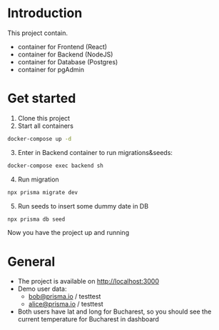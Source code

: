 # Introduction

This project contain.

- container for Frontend (React)
- container for Backend (NodeJS)
- container for Database (Postgres)
- container for pgAdmin

# Get started

1. Clone this project
2. Start all containers
```bash
docker-compose up -d
```
3. Enter in Backend container to run migrations&seeds:
```bash
docker-compose exec backend sh
```
4. Run migration
```bash
npx prisma migrate dev
```
5. Run seeds to insert some dummy date in DB
```bash
npx prisma db seed
```
Now you have the project up and running
# General

- The project is available on [http://localhost:3000](http://localhost:3000)
- Demo user data:
    - bob@prisma.io / testtest
    - alice@prisma.io / testtest
- Both users have lat and long for Bucharest, so you should see the current temperature for Bucharest in dashboard
